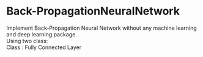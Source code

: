 # Back-PropagationNeuralNetwork
Implement Back-Propagation Neural Network without any machine learning and deep learning package.<br>
Using two class:<br>
  Class : Fully Connected Layer<br>
  
